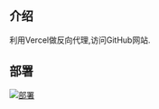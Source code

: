 ## 介绍
利用Vercel做反向代理,访问GitHub网站.
## 部署
[![部署](https://camo.githubusercontent.com/f209ca5cc3af7dd930b6bfc55b3d7b6a5fde1aff/68747470733a2f2f76657263656c2e636f6d2f627574746f6e)](https://vercel.com/import/project?template=https://github.com/imkcptest/Vercel_Reverse_Proxy)
